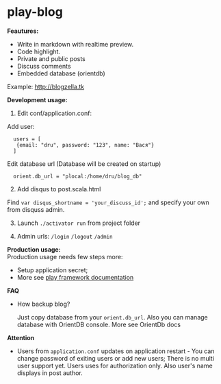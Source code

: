 # play-blog  



**Feautures:**
* Write in markdown with realtime preview.
* Code highlight.
* Private and public posts
* Discuss comments 
* Embedded database (orientdb)

Example: http://blogzella.tk

**Development usage:**  
 
 1. Edit conf/application.conf:  
 
 Add user:
 
      users = [
       {email: "dru", password: "123", name: "Вася"}
      ]
 
 Edit database url (Database will be created on startup)
 
      orient.db_url = "plocal:/home/dru/blog_db"

 2. Add disqus to post.scala.html
 
 Find `var disqus_shortname = 'your_discuss_id';` and specify your own from disquss admin.

 3. Launch `./activator run` from project folder
 
 4. Admin urls: `/login` `/logout` `/admin`
 
**Production usage:**   
 Production usage needs few steps more:
* Setup application secret;
* More see [play framework documentation](https://www.playframework.com/documentation/2.4.x/Home)

**FAQ**  

* How backup blog?

     Just copy database from your `orient.db_url`. Also you can manage database with OrientDB console. More see OrientDb docs

**Attention** 
* Users from `application.conf` updates on application restart - You can change password of exiting users or add new users; There is no multi user support yet. Users uses for authorization only. Also user's name displays in post author.
